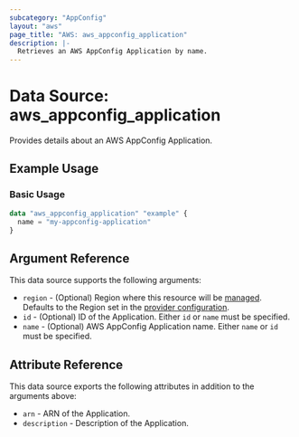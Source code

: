 ```yaml
---
subcategory: "AppConfig"
layout: "aws"
page_title: "AWS: aws_appconfig_application"
description: |-
  Retrieves an AWS AppConfig Application by name.
---
```


# Data Source: aws_appconfig_application

Provides details about an AWS AppConfig Application.

## Example Usage

### Basic Usage

```terraform
data "aws_appconfig_application" "example" {
  name = "my-appconfig-application"
}
```

## Argument Reference

This data source supports the following arguments:

* `region` - (Optional) Region where this resource will be [managed](https://docs.aws.amazon.com/general/latest/gr/rande.html#regional-endpoints). Defaults to the Region set in the [provider configuration](https://registry.terraform.io/providers/hashicorp/aws/latest/docs#aws-configuration-reference).
* `id` - (Optional) ID of the Application. Either `id` or `name` must be specified.
* `name` - (Optional) AWS AppConfig Application name. Either `name` or `id` must be specified.

## Attribute Reference

This data source exports the following attributes in addition to the arguments above:

* `arn` - ARN of the Application.
* `description` - Description of the Application.
